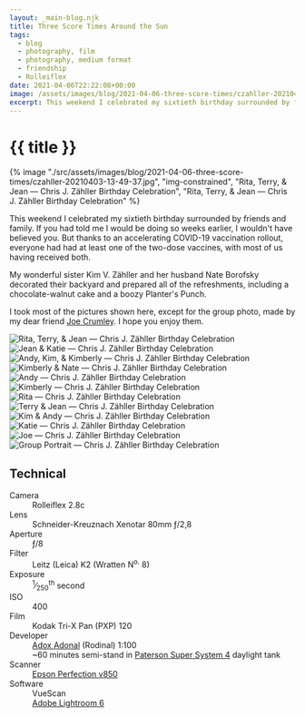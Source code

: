 ```yaml
---
layout: _main-blog.njk
title: Three Score Times Around the Sun
tags: 
  - blog
  - photography, film
  - photography, medium format
  - friendship
  - Rolleiflex
date: 2021-04-06T22:22:08+00:00
image: /assets/images/blog/2021-04-06-three-score-times/czahller-20210403-13-49-37.jpg
excerpt: This weekend I celebrated my sixtieth birthday surrounded by friends and family.
---
```

<!-- markdownlint-disable MD025 -->
# {{ title }}

<!-- markdownlint-enable MD025 --><mpb-dialog-img>

{% image "./src/assets/images/blog/2021-04-06-three-score-times/czahller-20210403-13-49-37.jpg", "img-constrained", "Rita, Terry, & Jean — Chris J. Zähller Birthday Celebration", "Rita, Terry, & Jean — Chris J. Zähller Birthday Celebration" %}</mpb-dialog-img>

<time datetime="2021-04-03">This weekend</time> I celebrated my sixtieth birthday surrounded by friends and family. If you had told me I would be doing so weeks earlier, I wouldn't have believed you. But thanks to an accelerating COVID-19 vaccination rollout, everyone had had at least one of the two-dose vaccines, with most of us having received both.

My wonderful sister <span class="h-card p-name">Kim V. Zähller</span> and her husband <span class="h-card p-name">Nate Borofsky</span> decorated their backyard and prepared all of the refreshments, including a chocolate-walnut cake and a boozy Planter's Punch.

I took most of the pictures shown here, except for the group photo, made by my dear friend <a href="/blog/how-i-learned-to-stop-worrying-and-love-the-circle-of-confusion-pt-1/">Joe Crumley</a>. I hope you enjoy them.

<mpb-dialog-gallery hint rel cols="8">
  
  ![Rita, Terry, & Jean — Chris J. Zähller Birthday Celebration](/assets/images/blog/2021-04-06-three-score-times/czahller-20210403-13-49-37.jpg)
  ![Jean & Katie — Chris J. Zähller Birthday Celebration](/assets/images/blog/2021-04-06-three-score-times/czahller-20210403-13-53-43.jpg)
  ![Andy, Kim, & Kimberly — Chris J. Zähller Birthday Celebration](/assets/images/blog/2021-04-06-three-score-times/czahller-20210403-13-57-38.jpg)
  ![Kimberly & Nate — Chris J. Zähller Birthday Celebration](/assets/images/blog/2021-04-06-three-score-times/czahller-20210403-14-01-32.jpg)
  ![Andy — Chris J. Zähller Birthday Celebration](/assets/images/blog/2021-04-06-three-score-times/czahller-20210403-14-06-29.jpg)
  ![Kimberly — Chris J. Zähller Birthday Celebration](/assets/images/blog/2021-04-06-three-score-times/czahller-20210403-14-10-14.jpg)
  ![Rita — Chris J. Zähller Birthday Celebration](/assets/images/blog/2021-04-06-three-score-times/czahller-20210403-14-13-47.jpg)
  ![Terry & Jean — Chris J. Zähller Birthday Celebration](/assets/images/blog/2021-04-06-three-score-times/czahller-20210403-14-17-02.jpg)
  ![Kim & Andy — Chris J. Zähller Birthday Celebration](/assets/images/blog/2021-04-06-three-score-times/czahller-20210403-14-21-18.jpg)
  ![Katie — Chris J. Zähller Birthday Celebration](/assets/images/blog/2021-04-06-three-score-times/czahller-20210403-14-25-27.jpg)
  ![Joe — Chris J. Zähller Birthday Celebration](/assets/images/blog/2021-04-06-three-score-times/czahller-20210403-15-35-46.jpg)
  ![Group Portrait — Chris J. Zähller Birthday Celebration](/assets/images/blog/2021-04-06-three-score-times/czahller-20210403-15-45-45.jpg)
</mpb-dialog-gallery>

## Technical

  <dl class="glossary">
    <dt>Camera</dt>
    <dd>Rolleiflex 2.8c</dd>
    <dt>Lens</dt>
    <dd>Schneider-Kreuznach Xenotar 80mm &fnof;/2,8</dd>
    <dt>Aperture</dt>
    <dd>&fnof;/8</dd>
    <dt>Filter</dt>
    <dd>Leitz (Leica) K2 (Wratten N<sup>o.</sup> 8)</dd>
    <dt>Exposure</dt>
    <dd><sup>1</sup>&frasl;<sub>250</sub><sup>th</sup> second</dd>
    <dt><abbr>ISO</abbr></dt>
    <dd>400</dd>
    <dt>Film</dt>
    <dd>Kodak Tri-X Pan (<abbr>PXP</abbr>) 120</dd>
    <dt>Developer</dt>
    <dd><a id="CZ12054" href="https://adorama.rfvk.net/c/63213/29622/1036?prodsku=CZ12054&u=https%3A%2F%2Fwww.adorama.com%2FCZ12054.html&intsrc=PUI1_230" target="_blank" rel="noopener noreferrer">Adox Adonal</a>
      (Rodinal) 1:100</dd>
    <dd><time datetime="P1H">~60 minutes</time> semi-stand in <a href="https://www.amazon.com/gp/product/B0000BZMIH/ref=as_li_tl?ie=UTF8&camp=1789&creative=9325&creativeASIN=B0000BZMIH&linkCode=as2&tag=mercphotamzn-20&linkId=c84b3b46d9a0594ec0ee78b93b96f78c" target="_blank" rel="external noopener noreferrer">Paterson Super System
        4</a> daylight tank</dd>
    <dt>Scanner</dt>
    <dd><a href="https://www.amazon.com/gp/product/B00OCEJMG8/ref=as_li_tl?ie=UTF8&tag=mercphotamzn-20&camp=1789&creative=9325&linkCode=as2&creativeASIN=B00OCEJMG8&linkId=62b44b123defe5a0a3092689c7e61739" target="_blank" rel="external noopener noreferrer">Epson Perfection
        <abbr>v</abbr>850</a></dd>
    <dt>Software</dt>
    <dd>VueScan</dd>
    <dd><a href="https://amzn.to/2PVnqGm" target="_blank" rel="external noopener noreferrer">Adobe Lightroom 6</a></dd>
  </dl>
